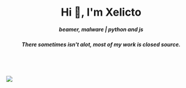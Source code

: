 <h1 align="center">Hi 👋, I'm Xelicto</h1>
<h5 align="center">beamer, malware | python and js </h3>
<h5 align="center">There sometimes isn't alot, most of my work is closed source.</h4>


  <!-- <a href="https://open.spotify.com/user/am0g3o7csu1k3u03cfx1tmto6"><img src="https://novatorem-peach-ten.vercel.app/api/spotify"></a> -->
   </a> 
  <br>
  <br>
  <br>
  <a href="https://discord.gg/cyUQkuFAVu"><img align="center" src="https://discord.c99.nl/widget/theme-4/1088830688662409238.png">
</p>
